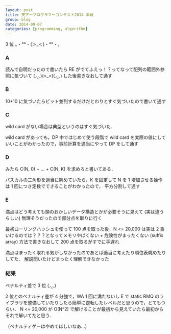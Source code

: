 ```yaml
---
layout: post
title: 天下一プログラマーコンテスト2014 本戦
group: blog
date: 2014-09-07
categories: [programming, algorithm]
---
```


3 位 。・°°・(＞_＜)・°°・。

### A
読んで自明だったので書いたら RE がでてふえっ！？ってなって配列の範囲外参照に気づいて (◞‸◟)(>_<)(◞‸◟) した後書きなおして通す

### B
10*10 に気づいたらビット並列するだけだとわりとすぐ気づいたので書いて通す

### C
wild card がない場合は典型というのはすぐ気づいた．

wild card があっても，DP 中ではじめて使う段階で wild card を実際の値にしていいことがわかったので，事前計算を適当にやって DP をして通す

### D
みたら C(N, 0) + ... + C(N, K) を求めろと書いてある．

パスカルの三角形を適当に眺めていたら，K を固定して N を 1 増加させる操作は 1 回につき定数でできることがわかったので，
平方分割して通す

### E
満点はどう考えても頭のおかしいデータ構造とかが必要そうに見えて (実は違うらしい) 無理そうだったので部分点を取りに行く

最初ローリングハッシュを使って 100 点を取った後，N <= 20,000 は実は 2 乗いけるのでは？？？となってメモリやばくない + 
危険性がまったくない (suffix array) 方法で書きなおして 200 点を取るがすでに手遅れ

満点はまったく取れる気がしなかったのであとは適当に考えたり順位表眺めたりしてた．
解説聞いたけどまったく理解できなかった

### 結果
ペナルティ差で 3 位 (◞‸◟)

2 位とのペナルティ差が 4 分強で，WA 1 回に満たないし E で static RMQ のライブラリを整備していたりしたら簡単に逆転したレベルだと思うので，とてもつらい．
N <= 20,000 が O(N^2) で解けることが最初から見えていたら最初からそれで解いてたと思う．

（ペナルティゲーはやめてほしいなあ…）
